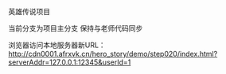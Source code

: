 英雄传说项目

当前分支为项目主分支
保持与老师代码同步

浏览器访问本地服务器新URL：
http://cdn0001.afrxvk.cn/hero_story/demo/step020/index.html?serverAddr=127.0.0.1:12345&userId=1